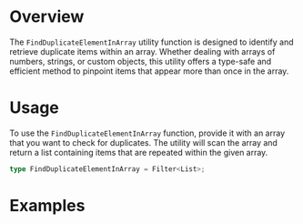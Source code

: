# Overview

The `FindDuplicateElementInArray` utility function is designed to identify and retrieve duplicate items within an array. Whether dealing with arrays of numbers, strings, or custom objects, this utility offers a type-safe and efficient method to pinpoint items that appear more than once in the array.

# Usage

To use the `FindDuplicateElementInArray` function, provide it with an array that you want to check for duplicates. The utility will scan the array and return a list containing items that are repeated within the given array.

```typescript
type FindDuplicateElementInArray = Filter<List>;
```

# Examples

